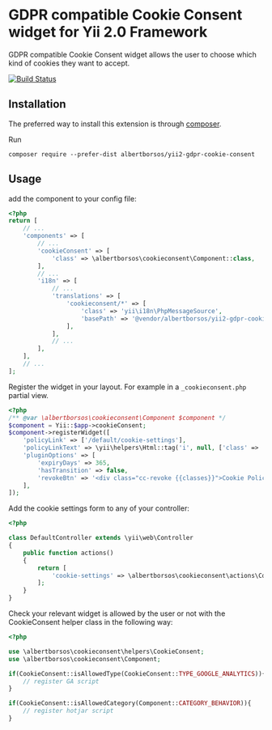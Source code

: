GDPR compatible Cookie Consent widget for Yii 2.0 Framework
===========================================================

GDPR compatible Cookie Consent widget allows the user to choose which kind of cookies they want to accept.

[![Build Status](https://travis-ci.org/albertborsos/yii2-gdpr-cookie-consent.svg?branch=master)](https://travis-ci.org/albertborsos/yii2-gdpr-cookie-consent)

Installation
------------

The preferred way to install this extension is through [composer](http://getcomposer.org/download/).

Run

```
composer require --prefer-dist albertborsos/yii2-gdpr-cookie-consent
```


Usage
-----

add the component to your config file:

```php
<?php
return [
    // ...
    'components' => [
        // ...
        'cookieConsent' => [
            'class' => \albertborsos\cookieconsent\Component::class,
        ],
        // ...
        'i18n' => [
            // ...
            'translations' => [
                'cookieconsent/*' => [
                    'class' => 'yii\i18n\PhpMessageSource',
                    'basePath' => '@vendor/albertborsos/yii2-gdpr-cookie-consent/src/messages',
                ],
            ],
            // ...
        ],
    ],
    // ...
];
```

Register the widget in your layout. For example in a `_cookieconsent.php` partial view.

```php
<?php
/** @var \albertborsos\cookieconsent\Component $component */
$component = Yii::$app->cookieConsent;
$component->registerWidget([
    'policyLink' => ['/default/cookie-settings'],
    'policyLinkText' => \yii\helpers\Html::tag('i', null, ['class' => 'fa fa-cog']) . ' Beállítások',
    'pluginOptions' => [
        'expiryDays' => 365,
        'hasTransition' => false,
        'revokeBtn' => '<div class="cc-revoke {{classes}}">Cookie Policy</div>',
    ],
]);

```

Add the cookie settings form to any of your controller:

```php
<?php

class DefaultController extends \yii\web\Controller
{
    public function actions()
    {
        return [
            'cookie-settings' => \albertborsos\cookieconsent\actions\CookieSettingsAction::class,
        ];
    }
}

```

Check your relevant widget is allowed by the user or not with the CookieConsent helper class in the following way:

```php
<?php

use \albertborsos\cookieconsent\helpers\CookieConsent;
use \albertborsos\cookieconsent\Component;

if(CookieConsent::isAllowedType(CookieConsent::TYPE_GOOGLE_ANALYTICS)){
    // register GA script
}

if(CookieConsent::isAllowedCategory(Component::CATEGORY_BEHAVIOR)){
    // register hotjar script
}

```

